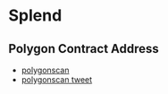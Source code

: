 # Splend

## Polygon Contract Address
- [polygonscan](https://polygonscan.com/address/0xf5063e5f37645ed22dd2db8668a86e49373a5ef1)
- [polygonscan tweet](https://twitter.com/spencerperkins_/status/1647233020225798150)